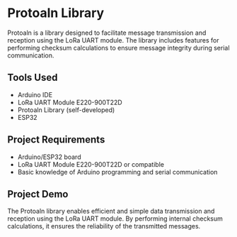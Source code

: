 # Protoaln Library

Protoaln is a library designed to facilitate message transmission and reception using the LoRa UART module. The library includes features for performing checksum calculations to ensure message integrity during serial communication.

## Tools Used

- Arduino IDE
- LoRa UART Module E220-900T22D
- Protoaln Library (self-developed)
- ESP32

## Project Requirements

- Arduino/ESP32 board
- LoRa UART Module E220-900T22D or compatible
- Basic knowledge of Arduino programming and serial communication

## Project Demo

The Protoaln library enables efficient and simple data transmission and reception using the LoRa UART module. By performing internal checksum calculations, it ensures the reliability of the transmitted messages.

